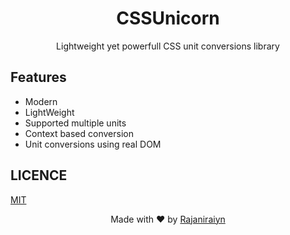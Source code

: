 <div align=center >

# CSSUnicorn

Lightweight yet powerfull CSS unit conversions library

</div>

## Features

- Modern
- LightWeight
- Supported multiple units
- Context based conversion
- Unit conversions using real DOM

## LICENCE

[MIT](LICENSE)

<div align=center>

Made with ❤️ by [Rajaniraiyn](https://rajaniraiyn.github.io)

</div>
